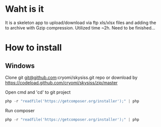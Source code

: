 Waht is it
===========
It is a skeleton app to upload/download via ftp xls/xlsx files and adding the to archive with Gzip compression. Utilized time ~2h. Need to be finished...

How to install
=======

Windows
-----
Clone git git@github.com:cryomi/skysiss.git repo or download by https://codeload.github.com/cryomi/skysiss/zip/master 

Open cmd and 'cd' to git project

```php
php -r "readfile('https://getcomposer.org/installer');" | php
```

Run composer

```php
php -r "readfile('https://getcomposer.org/installer');" | php
```
